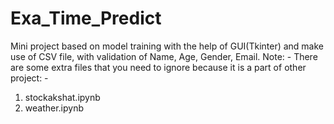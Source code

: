 # Exa_Time_Predict
Mini project based on model training with the help of GUI(Tkinter) and make use of CSV file, with validation of Name, Age, Gender, Email.
Note: - There are some extra files that you need to ignore because it is a part of other project: - 
1. stockakshat.ipynb
2. weather.ipynb
